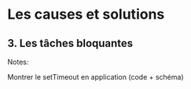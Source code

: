 # Les causes et solutions

## 3. Les tâches bloquantes

Notes:

Montrer le setTimeout en application (code + schéma)
